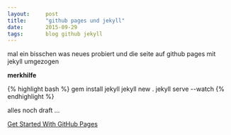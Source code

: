 ```yaml
---
layout: 	post
title:  	"github pages und jekyll"
date:   	2015-09-29
tags:		blog github jekyll
---
```


mal ein bisschen was neues probiert und die seite auf github pages mit jekyll umgezogen

**merkhilfe**

{% highlight bash %}
gem install jekyll
jekyll new .
jekyll serve --watch
{% endhighlight %}

alles noch draft ...

[Get Started With GitHub Pages](https://24ways.org/2013/get-started-with-github-pages/)
